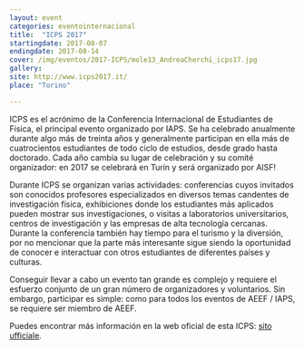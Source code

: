```yaml
---
layout: event
categories: eventointernacional
title:  "ICPS 2017"
startingdate: 2017-08-07
endingdate: 2017-08-14
cover: /img/eventos/2017-ICPS/mole13_AndreaCherchi_icps17.jpg
gallery:
site: http://www.icps2017.it/
place: "Torino"

---
```


ICPS es el acrónimo de la Conferencia Internacional de Estudiantes de Física, el principal evento organizado por IAPS. Se ha celebrado anualmente durante algo más de treinta años y generalmente participan en ella más de cuatrocientos estudiantes de todo ciclo de estudios, desde grado hasta doctorado. Cada año cambia su lugar de celebración y su comité organizador: en 2017 se celebrará en Turín y será organizado por AISF!

Durante ICPS se organizan varias actividades: conferencias cuyos invitados son conocidos profesores especializados en diversos temas candentes de investigación física, exhibiciones donde los estudiantes más aplicados pueden mostrar sus investigaciones, o visitas a laboratorios universitarios, centros de investigación y las empresas de alta tecnología cercanas. Durante la conferencia también hay tiempo para el turismo y la diversión, por no mencionar que la parte más interesante sigue siendo la oportunidad de conocer e interactuar con otros estudiantes de diferentes países y culturas.

Conseguir llevar a cabo un evento tan grande es complejo y requiere el esfuerzo conjunto de un gran número de organizadores y voluntarios. Sin embargo, participar es simple: como para todos los eventos de AEEF / IAPS, se requiere ser miembro de AEEF.

Puedes encontrar más información en la web oficial de esta ICPS: [sito ufficiale](http://www.icps2017.it).
